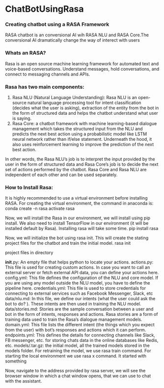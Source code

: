 # ChatBotUsingRasa
### Creating chatbot using a RASA Framework
RASA chatbot is an conversional AI wih RASA NLU and RASA Core.The conversional AI dramatically change the way of interect with users

### Whats an RASA?
Rasa is an open source machine learning framework for automated text and voice-based conversations. Understand messages, hold conversations, and connect to messaging channels and APIs.

### Rasa has two main components:
1. Rasa NLU (Natural Language Understanding): Rasa NLU is an open-source natural language processing tool for intent classification (decides what the user is asking), extraction of the entity from the bot in the form of structured data and helps the chatbot understand what user is saying.
2. Rasa Core: a chatbot framework with machine learning-based dialogue management which takes the structured input from the NLU and predicts the next best action using a probabilistic model like LSTM neural network rather than if/else statement. Underneath the hood,  it also uses reinforcement learning to improve the prediction of the next best action.

In other words, the Rasa NLU’s job is to interpret the input provided by the user in the form of structured data and Rasa Core’s job is to decide the next set of actions performed by the chatbot. Rasa Core and Rasa NLU are independent of each other and can be used separately.

### How to Install Rasa:
It is highly recommended to use a virtual environment before installing RASA. For creating the virtual environment, the command in anaconda is:
conda create -n rasa
activate rasa

Now, we will install the Rasa in our environment, we will install using pip install. We also need to install TensorFlow in our environment (it will be installed default by Rasa). Installing rasa will take some time.
pip install rasa

Now, we will initialize the bot using rasa init. This will create the stating project files for the chatbot and train the initial model.
rasa init

project files in directory

__init__.py:  An empty file that helps python to locate your actions.
actions.py: This file is used for creating custom actions. In case you want to call an external server or fetch external API data, you can define your actions here.
config.yml: This file defines the configuration of the NLU and core model. If you are using any model outside the NLU model, you have to define the pipeline here.
credentials.yml: This file is used to store credentials for connecting to external services such as Facebook Messenger, Slack, etc
data/nlu.md: In this file, we define our intents (what the user could ask the bot to do? ).  These intents are then used in training the NLU model.
data/stories.md: Stories are the sample conversation between a user and bot in the form of intents, responses and actions. Rasa stories are a form of training data used to train the Rasa’s dialogue management models.
domain.yml: This file lists the different intent (the things which you expect from the user) with bot’s responses and actions which it can perform.
endpoints.yml: This defines the details for connecting channels like Slack, FB messenger, etc. for storing chats data in the online databases like Redis, etc.
models/<timestamps>.tar.gz: the initial model, all the trained models stored in the models folder. For retraining the model, we use rasa train command.
For starting the local environment we use rasa x command. It started with something

Now, navigate to the address provided by rasa server, we will see the browser window in which a chat window opens, that we can use to chat with the assistant.
